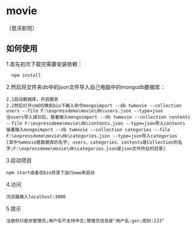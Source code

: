 # movie
（思沃影院）
## 如何使用
1.首先初次下载完需要安装依赖：
```
  npm install
```
2.然后将文件夹db中的json文件导入自己电脑中的mongodb数据库：
```
2.1启动数据库，开启服务
2.2然后打开cmd切换到bin下输入命令mongoimport --db twmovie --collection users --file F:\expressdemo\movie\db\users.json --type=json
当users导入成功后，接着输入mongoimport --db twmovie --collection contents --file F:\expressdemo\movie\db\contents.json --type=json导入contents
接着输入mongoimport --db twmovie --collection categories --file F:\expressdemo\movie\db\categories.json --type=json导入categories
[其中twmovie是数据库的名字; users、categories、contents是Collection的名字;F:\expressdemo\movie\db\categories.json是json文件所在的目录]
```
3.启动项目
```
npm start或者在bin目录下运行www来启动
```
4.访问
```
浏览器输入localhost:3000
```
5.提示
```
注册的只是非管理员;用户名不支持中文;管理员信息是"用户名:gxr;密码:123"
```
